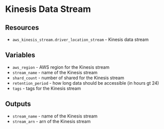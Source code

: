 # Kinesis Data Stream

## Resources

* `aws_kinesis_stream.driver_location_stream` - Kinesis data stream

## Variables

* `aws_region` - AWS region for the Kinesis stream
* `stream_name` - name of the Kinesis stream
* `shard_count` - number of shared for the Kinesis stream
* `retention_period` - how long data should be accessible (in hours gt 24)
* `tags` - tags for the Kinesis stream

## Outputs

* `stream_name` - name of the Kinesis stream
* `stream_arn` - arn of the Kinesis stream
